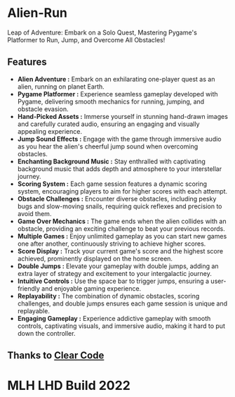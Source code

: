 # Alien-Run
Leap of Adventure: Embark on a Solo Quest, Mastering Pygame's Platformer to Run, Jump, and Overcome All Obstacles!

## Features 
- **Alien Adventure :** Embark on an exhilarating one-player quest as an alien, running on planet Earth.
- **Pygame Platformer :** Experience seamless gameplay developed with Pygame, delivering smooth mechanics for running, jumping, and obstacle evasion.
- **Hand-Picked Assets :** Immerse yourself in stunning hand-drawn images and carefully curated audio, ensuring an engaging and visually appealing experience.
- **Jump Sound Effects :** Engage with the game through immersive audio as you hear the alien's cheerful jump sound when overcoming obstacles.
- **Enchanting Background Music :** Stay enthralled with captivating background music that adds depth and atmosphere to your interstellar journey.
- **Scoring System :** Each game session features a dynamic scoring system, encouraging players to aim for higher scores with each attempt.
- **Obstacle Challenges :** Encounter diverse obstacles, including pesky bugs and slow-moving snails, requiring quick reflexes and precision to avoid them.
- **Game Over Mechanics :** The game ends when the alien collides with an obstacle, providing an exciting challenge to beat your previous records.
- **Multiple Games :** Enjoy unlimited gameplay as you can start new games one after another, continuously striving to achieve higher scores.
- **Score Display :** Track your current game's score and the highest score achieved, prominently displayed on the home screen.
- **Double Jumps :** Elevate your gameplay with double jumps, adding an extra layer of strategy and excitement to your intergalactic journey.
- **Intuitive Controls :** Use the space bar to trigger jumps, ensuring a user-friendly and enjoyable gaming experience.
- **Replayability :** The combination of dynamic obstacles, scoring challenges, and double jumps ensures each game session is unique and replayable.
- **Engaging Gameplay :** Experience addictive gameplay with smooth controls, captivating visuals, and immersive audio, making it hard to put down the controller.

## Thanks to <a href = "https://www.youtube.com/watch?v=AY9MnQ4x3zk"> Clear Code </a>
# MLH LHD Build 2022
